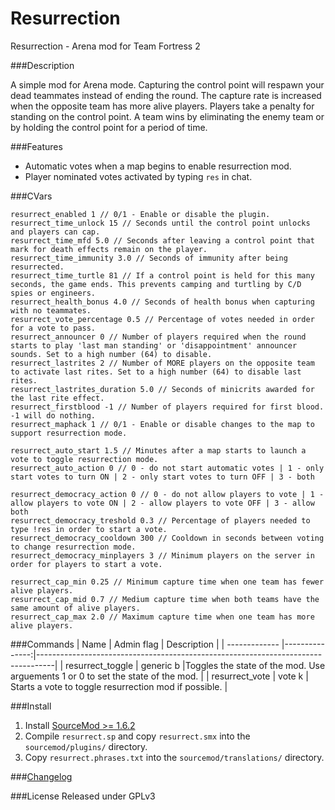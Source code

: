 Resurrection
=========

Resurrection - Arena mod for Team Fortress 2

###Description

A simple mod for Arena mode. Capturing the control point will respawn your dead teammates instead of ending the round. The capture rate is increased when the opposite team has more alive players. Players take a penalty for standing on the control point. A team wins by eliminating the enemy team or by holding the control point for a period of time.

###Features
+ Automatic votes when a map begins to enable resurrection mod.
+ Player nominated votes activated by typing ```res``` in chat.

###CVars
```
resurrect_enabled 1 // 0/1 - Enable or disable the plugin.
resurrect_time_unlock 15 // Seconds until the control point unlocks and players can cap.
resurrect_time_mfd 5.0 // Seconds after leaving a control point that mark for death effects remain on the player.
resurrect_time_immunity 3.0 // Seconds of immunity after being resurrected.
resurrect_time_turtle 81 // If a control point is held for this many seconds, the game ends. This prevents camping and turtling by C/D spies or engineers.
resurrect_health_bonus 4.0 // Seconds of health bonus when capturing with no teammates.
resurrect_vote_percentage 0.5 // Percentage of votes needed in order for a vote to pass.
resurrect_announcer 0 // Number of players required when the round starts to play 'last man standing' or 'disappointment' announcer sounds. Set to a high number (64) to disable.
resurrect_lastrites 2 // Number of MORE players on the opposite team to activate last rites. Set to a high number (64) to disable last rites.
resurrect_lastrites_duration 5.0 // Seconds of minicrits awarded for the last rite effect.
resurrect_firstblood -1 // Number of players required for first blood. -1 will do nothing.
resurrect_maphack 1 // 0/1 - Enable or disable changes to the map to support resurrection mode.

resurrect_auto_start 1.5 // Minutes after a map starts to launch a vote to toggle resurrection mode.
resurrect_auto_action 0 // 0 - do not start automatic votes | 1 - only start votes to turn ON | 2 - only start votes to turn OFF | 3 - both
	
resurrect_democracy_action 0 // 0 - do not allow players to vote | 1 - allow players to vote ON | 2 - allow players to vote OFF | 3 - allow both
resurrect_democracy_treshold 0.3 // Percentage of players needed to type !res in order to start a vote.
resurrect_democracy_cooldown 300 // Cooldown in seconds between voting to change resurrection mode.
resurrect_democracy_minplayers 3 // Minimum players on the server in order for players to start a vote.

resurrect_cap_min 0.25 // Minimum capture time when one team has fewer alive players.
resurrect_cap_mid 0.7 // Medium capture time when both teams have the same amount of alive players.
resurrect_cap_max 2.0 // Maximum capture time when one team has more alive players.
```

###Commands
| Name          | Admin flag    | Description                                                                      |
| ------------- |---------------:|----------------------------------------------------------------------------------|
| resurrect_toggle | generic b |Toggles the state of the mod. Use arguements 1 or 0 to set the state of the mod.   |
| resurrect_vote   | vote k    | Starts a vote to toggle resurrection mod if possible.                             |

###Install
1. Install [SourceMod >= 1.6.2](http://www.sourcemod.net)
2. Compile `resurrect.sp` and copy `resurrect.smx` into the `sourcemod/plugins/` directory.
3. Copy `resurrect.phrases.txt` into the `sourcemod/translations/` directory. 

###[Changelog](https://github.com/akowald/resurrect/blob/master/CHANGELOG.md)

###License
Released under GPLv3
